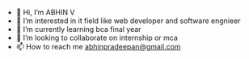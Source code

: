 - 👋 Hi, I’m ABHIN V
- 👀 I’m interested in it field like web developer and software engnieer
- 🌱 I’m currently learning bca final year
- 💞️ I’m looking to collaborate on  internship or mca
- 📫 How to reach me abhinpradeepan@gmail.com

<!---
abhin333/abhin333 is a ✨ special ✨ repository because its `README.md` (this file) appears on your GitHub profile.
You can click the Preview link to take a look at your changes.
--->
